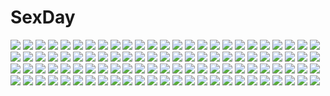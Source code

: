 # SexDay
![](https://konachan.com/jpeg/cbd2235b34c46623fe1138b419d72352/Konachan.com%20-%20120204%20game_cg%20izuna_zanshinken%20kuzuryuu_suzuka.jpg)
![](https://konachan.com/jpeg/6251afcc9b3604cf362746d87dea4542/Konachan.com%20-%20123921%20anal%20black_hair%20blush%20breast_grab%20breasts%20censored%20game_cg%20nipples%20penis%20pussy%20pussy_juice%20sex%20shidou_mana%20spread_legs%20wet%20yuuki_hagure.jpg)
![](https://konachan.com/image/db811c40d45d62a5d32a6ef63c9c3ab7/Konachan.com%20-%20194518%20bell%20blonde_hair%20brown_eyes%20fal_maro%20flowers%20japanese_clothes%20kimono%20long_hair%20mahou_shoujo_madoka_magica%20tomoe_mami.jpg)
![](https://konachan.com/image/189b80c743ff424abddab4af0f559ec7/Konachan.com%20-%20143805%20bath%20breasts%20brown_hair%20fang%20long_hair%20nipples%20nude%20original%20purple_eyes%20sukage%20urine%20wet.jpg)
![](https://konachan.com/image/4eaefda1cf2baaf3ee11cb2959b2707c/Konachan.com%20-%2019243%20rozen_maiden%20scan%20suigintou.jpg)
![](https://konachan.com/jpeg/c499d32b1faa14274a15a0a477b02c35/Konachan.com%20-%20225076%20aliasing%20bed%20black_hair%20blush%20book%20garnet%20gray_hair%20kneehighs%20kumamon%20nopan%20original%20pantyhose%20red_eyes%20red_hair%20short_hair%20socks%20tie%20uniform.jpg)
![](https://konachan.com/image/3b25c3581b158127cf17bf97fc46d293/Konachan.com%20-%20260731%20animal%20animal_ears%20azur_lane%20brown_hair%20damiaodi%20dog%20food%20foxgirl%20gloves%20japanese_clothes%20long_hair%20male%20military%20orange_eyes%20signed%20umbrella%20uniform.jpg)
![](https://konachan.com/image/d55a5bb57b274a458c9e4273f2a8aefe/Konachan.com%20-%20148099%202girls%20blonde_hair%20book%20bow%20dress%20flandre_scarlet%20haru_ion%20hat%20long_hair%20pink_hair%20purple_eyes%20red_eyes%20ribbons%20short_hair%20touhou%20vampire%20wings.jpg)
![](https://konachan.com/image/4726e1f24bd6db047a9e11bb60d4a0b2/Konachan.com%20-%2070012%20blonde_hair%20blue_eyes%20flowers%20kagamine_len%20kagamine_rin%20male%20ribbons%20rose%20vocaloid.jpg)
![](https://konachan.com/image/b277bbd333e87a64aa5cc35b8e5c7e03/Konachan.com%20-%2095588%20tagme_%28artist%29.jpg)
![](https://konachan.com/jpeg/606ce01b95b44676ac3d50d640bb96f6/Konachan.com%20-%20173557%203rd_eye%20blonde_hair%20blue_eyes%20bow%20food%20game_cg%20gloves%20green_eyes%20kenzaki_noel%20long_hair%20makita_maki%20red_hair%20short_hair%20twintails%20white_hair.jpg)
![](https://konachan.com/image/8bf560ed3297bfa9539d1b87a2a41175/Konachan.com%20-%2022892%20anemone%20dominic_sorel%20eureka_seven.jpg)
![](https://konachan.com/image/1986f184701938df7f50274e9b58fe19/Konachan.com%20-%20262337%202girls%20bikini%20blue_eyes%20blush%20breasts%20brown_hair%20cleavage%20onsen%20orange_hair%20red_eyes%20ribbons%20short_hair%20swimsuit%20takami_chika%20watanabe_you%20water.jpg)
![](https://konachan.com/jpeg/ea96f1112fbadeef1eb7596de320cda3/Konachan.com%20-%20240180%20atdan%20fate_grand_order%20fate_%28series%29%20katana%20okita_souji_%28fate%29%20signed%20sword%20weapon.jpg)
![](https://konachan.com/jpeg/4fd255264408918fc286ce60c43ae6c8/Konachan.com%20-%20201000%20little_busters%21%20long_hair%20sasasegawa_sasami%20school_uniform%20skirt%20tagme_%28artist%29%20twintails.jpg)
![](https://konachan.com/jpeg/d51285abfe2e0bf716de5a9fedc9a291/Konachan.com%20-%20199978%20ass%20black_hair%20blue_eyes%20bow%20breasts%20dress%20gloves%20hestia_%28danmachi%29%20raizo35%20ribbons%20sideboob%20skirt%20twintails%20upskirt%20white.jpg)
![](https://konachan.com/jpeg/f588f2066d96015e1b589624daf39215/Konachan.com%20-%20213876%20animal_ears%20brown_eyes%20brown_hair%20gray_eyes%20group%20japanese_clothes%20male%20minataka94%20momozono_nanami%20orange_hair%20waifu2x%20white_hair%20wings.jpg)
![](https://konachan.com/image/639ae14c74c52830d85ffaec05bbf06e/Konachan.com%20-%2067291%20card_captor_sakura%20kinomoto_sakura%20li_syaoran.jpg)
![](https://konachan.com/image/79e47013d255899ed9ad7998b94a2f6f/Konachan.com%20-%20247314%20aliasing%20beach%20bikini_top%20blush%20bow%20breasts%20cleavage%20fate_%28series%29%20green_hair%20horns%20kimono%20long_hair%20nogi_takayoshi%20thighhighs%20water%20yellow_eyes.jpg)
![](https://konachan.com/image/865e0d7d01a80061af4c8e851adf0e95/Konachan.com%20-%2093536%20bikini%20izumi_tsubasu%20swimsuit%20tagme%20water.jpg)
![](https://konachan.com/image/4d7e1affdb8e586cf8140c6215d22e36/Konachan.com%20-%20201764%20anthropomorphism%20barefoot%20brown_eyes%20brown_hair%20bubbles%20i-401_%28kancolle%29%20kantai_collection%20naruse_chisato%20ponytail%20underwater%20water.jpg)
![](https://konachan.com/image/dba9b9d43e4e16a560d5ae8ba9721f19/Konachan.com%20-%2098876%20apple228%20merry_nightmare%20navel%20pointed_ears%20yumekui_merry.jpg)
![](https://konachan.com/image/f657c0a89e6ca5878e0ad4514f3cdc77/Konachan.com%20-%20179557%20bed%20blush%20breasts%20cameltoe%20fingering%20game_cg%20male%20nipples%20panties%20pink_hair%20purple_eyes%20short_hair%20skirt%20skirt_lift%20spread_legs%20underwear%20wet.jpg)
![](https://konachan.com/jpeg/1d5f288f707ba69810b783b7070e1c3a/Konachan.com%20-%20203497%20ball%20basketball%20bicolored_eyes%20blonde_hair%20blush%20fast-runner-2024%20gym_uniform%20hasegawa_kobato%20kneehighs%20loli%20long_hair%20sport%20twintails.jpg)
![](https://konachan.com/image/b9c3c91de088d8f1a57f21c4dfb6218d/Konachan.com%20-%20129066%20bikini_top%20blonde_hair%20gloves%20headphones%20hoshii_miki%20idolmaster%20microphone%20shiro_shougun%20tie.jpg)
![](https://konachan.com/image/4973a5d943a8ce2c8a9ddb194197ac90/Konachan.com%20-%20198111%20animal%20animal_ears%20brown_eyes%20brown_hair%20fox%20foxgirl%20japanese_clothes%20kimura_%28ykimu%29%20magic%20mask%20miko%20original%20tail.jpg)
![](https://konachan.com/jpeg/847317ef425d1c2f95fb9a420dac3760/Konachan.com%20-%20288039%20ass%20black_eyes%20black_hair%20breasts%20cameltoe%20cleavage%20gg-e%20gloves%20long_hair%20navel%20panties%20skirt%20spread_legs%20thighhighs%20underwear%20upskirt%20white.jpg)
![](https://konachan.com/jpeg/a04672cc3abdb60f31a79e2c4091d4e9/Konachan.com%20-%20229354%20bandage%20fang%20gray_hair%20hoodie%20mask%20orange_eyes%20original%20ponytail%20short_hair%20signed%20waifu2x%20white_hair%20yamakawa%20yellow_eyes.jpg)
![](https://konachan.com/jpeg/a2e2c48032020f1ef13b7c00118dadb1/Konachan.com%20-%20289975%20nanomortis%20original%20polychromatic.jpg)
![](https://konachan.com/image/28b4b2b589677a4b85d02d4f9bfb8942/Konachan.com%20-%20175880%20dress%20kazami_yuuka%20orange%20touhou%20umbrella%20yoshioka_yoshiko.jpg)
![](https://konachan.com/jpeg/99b49dc036496b351d3bd1c96c43e66e/Konachan.com%20-%20232239%202girls%20ayase_eri%20blue_eyes%20blush%20bow%20crossover%20dress%20gloves%20long_hair%20ponytail%20red_eyes%20ribbons%20stars%20thighhighs%20touhou%20vampire%20waifu2x%20wings.jpg)
![](https://konachan.com/image/3f802beea3cd3b7a3d7960a3dc2c46ff/Konachan.com%20-%20144164%20angeltype%20black_hair%20bow%20braids%20chibi%20hakurei_reimu%20japanese_clothes%20long_hair%20miko%20petals%20ponytail%20red_eyes%20touhou.jpg)
![](https://konachan.com/image/aa5d21f44cb754f528e4cd3c94c42fcf/Konachan.com%20-%2025384%20eureka%20eureka_seven%20headphones.jpg)
![](https://konachan.com/jpeg/8f9a6cd35e995d06936233e0c7c76762/Konachan.com%20-%20303394%20ersdicer%20original%20polychromatic%20scenic%20tree.jpg)
![](https://konachan.com/jpeg/30cc078eb08f84d0d7276df72344e7c0/Konachan.com%20-%20180117%20blonde_hair%20blush%20censored%20game_cg%20handjob%20hello_lady%21%20long_hair%20nipples%20nopan%20open_shirt%20penis%20purple_eyes%20ribbons%20saeki_hokuto%20takazaki_eru.jpg)
![](https://konachan.com/image/5f2b6312f6f0d50ac2ee067c1606d8ec/Konachan.com%20-%20221790%20jpeg_artifacts%20jugatsu_junichi%20long_hair%20original%20phantom_of_the_kill%20pink_hair%20red_eyes.jpg)
![](https://konachan.com/jpeg/db5b7a58affa1481a943986a9f713a57/Konachan.com%20-%20292673%20bikini%20game_cg%20like_x_love_%7Etotsukawa_hikaru%7E%20shouji_nigou%20swimsuit%20totsukawa_hikaru.jpg)
![](https://konachan.com/jpeg/7dee98ecfcbc2f274a8a837a98e23359/Konachan.com%20-%20272785%20a.i._madoka%20aqua_eyes%20bed%20blush%20breasts%20game_cg%20nipples%20nude%20pussy%20pussy_juice%20short_hair%20spread_legs%20thighhighs%20uncensored%20vibrator%20white_hair.jpg)
![](https://konachan.com/image/e86e848846e1ca769a1abc929c5e4f63/Konachan.com%20-%20193751%20boots%20dress%20garter_belt%20gray_hair%20headdress%20izayoi_sakuya%20knife%20maid%20muireko%20red_eyes%20stockings%20thighhighs%20touhou%20weapon%20wristwear.jpg)
![](https://konachan.com/image/b01aa1d7b18e8fb41986714e13433427/Konachan.com%20-%2051542%20akiyama_mio%20black_hair%20guitar%20instrument%20k-on%21%20white.jpg)
![](https://konachan.com/image/7b19faffc8820c842a0c93688a89416e/Konachan.com%20-%2017574%20hazuki%20tsukuyomi_moon_phase.jpg)
![](https://konachan.com/jpeg/cf24ecb32f052da21972a33a13122102/Konachan.com%20-%20261910%20blue_eyes%20blue_hair%20bow%20bunny_ears%20bunnygirl%20carnelian%20dress%20food%20long_hair%20navel%20original%20panties%20ribbons%20thighhighs%20underboob%20underwear%20watermark.jpg)
![](https://konachan.com/image/cd828dce5d3a807b5ea80bd97bc9fd92/Konachan.com%20-%2014542%20gensho_sugiyama%20tagme.jpg)
![](https://konachan.com/image/860dcf359c4a47d32bc536d153e7bc2f/Konachan.com%20-%206523%20blush%20louise_fran%C3%A7oise_le_blanc_de_la_valli%C3%A8re%20zero_no_tsukaima.jpg)
![](https://konachan.com/jpeg/93876b797e21c01cf5e108db2ab9827c/Konachan.com%20-%20164625%20animal_ears%20bunnygirl%20mondaiji_tachi_ga_isekai_kara_kuru_sou_desu_yo%3F%20transparent%20vector%20wristwear.jpg)
![](https://konachan.com/jpeg/09f8a23e7bdeca998a6b1e6a49400875/Konachan.com%20-%20120217%20game_cg%20himekawa_shinobu%20izuna_zanshinken%20male%20musumi_koutarou.jpg)
![](https://konachan.com/image/8df146585718a385187db914de2252ff/Konachan.com%20-%20248775%20aqua_eyes%20aqua_hair%20breasts%20hatsune_miku%20long_hair%20skirt%20thighhighs%20twintails%20vocaloid%20zhen_panxie.jpg)
![](https://konachan.com/jpeg/c032f8b8917282c9a49b27d9de34fa41/Konachan.com%20-%2078805%20hatsune_miku%20lots_of_laugh_%28vocaloid%29%20shion_sorakaze%20twintails%20vocaloid.jpg)
![](https://konachan.com/jpeg/b19763fc9dc07b57dc2c3b879da44544/Konachan.com%20-%20268157%20blush%20boots%20breasts%20demon%20disgaea%20heart%20horns%20kuroonehalf%20long_hair%20pink_eyes%20pink_hair%20succubus%20tail%20thighhighs%20tie%20watermark%20white%20wings.jpg)
![](https://konachan.com/image/7f0156f6a565aca18135838b29182e0b/Konachan.com%20-%2048717%20akashio%20komeiji_satori%20touhou.jpg)
![](https://konachan.com/jpeg/0edd0abcd2a8cddf1a8fa794102e0479/Konachan.com%20-%20295843%20anthropomorphism%20azur_lane%20blonde_hair%20breasts%20crown%20fingering%20long_hair%20masturbation%20nipples%20queen_elizabeth_%28azur_lane%29%20suwakana%20white.jpg)
![](https://konachan.com/image/2f70ce2d6bd7e9388b4086d171745e2b/Konachan.com%20-%20134601%20close%20hatsune_miku%20microphone%20shiomidu%20vocaloid.jpg)
![](https://konachan.com/image/36205f9afba2a56602d942ca99149adc/Konachan.com%20-%20216525%20animal_ears%20blue_hair%20blush%20breasts%20brown_hair%20ferri_%28granblue_fantasy%29%20gloves%20granblue_fantasy%20long_hair%20male%20muoto%20nipples%20nude%20sex%20short_hair.jpg)
![](https://konachan.com/image/73a65086af3edca64284f26644284b4a/Konachan.com%20-%20234415%20aliasing%20azuki_%28krps-hano%29%20blush%20breasts%20nipples%20original%20panties%20socks%20topless%20underwear.jpg)
![](https://konachan.com/jpeg/9b72746881be75825508d08d5f7a9861/Konachan.com%20-%20254269%20anus%20aqua_eyes%20bikini%20blush%20braids%20breasts%20censored%20flowers%20game_cg%20long_hair%20nipples%20pussy%20ribbons%20sunglasses%20swimsuit%20topless%20twintails%20wristwear.jpg)
![](https://konachan.com/jpeg/dfcc1a529002942afc4281d4a0fbd0b6/Konachan.com%20-%2099350%20akizuki_tsukasa%20aqua%20blonde_hair%20blue_eyes%20game_cg%20minami_rin%20sorahane%20sunset%20twintails.jpg)
![](https://konachan.com/jpeg/284764d726e33ff095126f2ff5db152d/Konachan.com%20-%20272606%20alchemist_mafercca%20ass%20blush%20game_cg%20long_hair%20mirror_%28game%29%20purple_hair%20red_eyes%20tagme_%28artist%29%20witch.jpg)
![](https://konachan.com/image/ed971dc1583c8489401b2e1fe880d351/Konachan.com%20-%2044445%20card_captor_sakura%20daidouji_tomoyo%20kinomoto_sakura%20moonknives.jpg)
![](https://konachan.com/image/1b37d80190d3164ca67d539d1267426d/Konachan.com%20-%2062593%202girls%20hatsune_miku%20hiiragi_kagami%20izumi_konata%20kona_%28yubisakiko%29%20lucky_star%20twintails%20vocaloid.jpg)
![](https://konachan.com/jpeg/517926760198ba9b8e06474e2df43589/Konachan.com%20-%20179997%20barefoot%20bath%20blush%20breasts%20brown_eyes%20brown_hair%20cleavage%20d-fragments%20long_hair%20maruyama_shuuji%20sideboob%20takao_buchou%20towel%20white.jpg)
![](https://konachan.com/jpeg/a80561117984b18af5029dd81969b19d/Konachan.com%20-%20273403%20blonde_hair%20blush%20breast_grab%20breasts%20brown_hair%20cropped%20long_hair%20male%20nipples%20no_bra%20school_uniform%20shirt_lift%20short_hair%20waifu2x%20wink%20yellow_eyes.jpg)
![](https://konachan.com/jpeg/61ea002e6314f70e83a7b8aecf33f7bd/Konachan.com%20-%20169194%20ameju_%28yuzui%29%20green_hair%20hatsune_miku%20long_hair%20mousou_zei_%28vocaloid%29%20red_eyes%20skirt%20tie%20twintails%20vocaloid.jpg)
![](https://konachan.com/jpeg/b869c364f2682b924330f670d9090307/Konachan.com%20-%20304049%20aguy%20animal_ears%20arknights%20blonde_hair%20candy%20catgirl%20lollipop%20no_bra%20panties%20siege_%28arknights%29%20underwear%20yellow_eyes.jpg)
![](https://konachan.com/jpeg/d067a147965142f59b6969fee207518c/Konachan.com%20-%2040211%20boota%20gainax%20kamina%20kinon%20kittan%20kiyal%20kiyoh%20nia_teppelin%20simon%20tengen_toppa_gurren_lagann%20vector%20yoko_littner.jpg)
![](https://konachan.com/image/3e7a82116bff25c5f9848d0de00d33d2/Konachan.com%20-%2021133%20blood%20dnangel%20freedert%20japanese_clothes%20miko%20snow%20sugisaki_yukiru.jpg)
![](https://konachan.com/image/98d86cd1a4b952b79cffd6a3d8dbfbb1/Konachan.com%20-%20113324%20black_hair%20breasts%20cigarette%20glasses%20kamata_yuuya%20necklace%20nipples%20no_bra%20open_shirt%20original%20smoking.jpg)
![](https://konachan.com/jpeg/9bb67f0b1b0f3ac7465faaa8ff85f87f/Konachan.com%20-%20278228%20bow%20brown_eyes%20clouds%20dise%20dress%20gray_hair%20hat%20moon%20night%20remilia_scarlet%20short_hair%20sky%20stars%20touhou%20vampire%20wings%20wristwear.jpg)
![](https://konachan.com/jpeg/dfa8253a16b491445c6db312ddb78b49/Konachan.com%20-%20144920%20demon%20koakuma%20red_eyes%20red_hair%20s-ghost%20tie%20touhou%20white%20wings.jpg)
![](https://konachan.com/image/20541353210fcfacb15b673aa59cf5d2/Konachan.com%20-%2091281%20angel_beats%21%20hinata_hideki%20nakamura_yuri%20naoi_ayato%20noda%20otonashi_yuzuru%20shiina%20tachibana_kanade%20takamatsu%20tk%20toi_kotori%20yui_%28angel_beats%21%29.jpg)
![](https://konachan.com/jpeg/0470197aa61164f4d43ed0d7b9a678a1/Konachan.com%20-%20251640%20blonde_hair%20blue_eyes%20bodysuit%20boots%20breasts%20cape%20elbow_gloves%20erect_nipples%20gloves%20hakaba%20long_hair%20mask%20stockings%20thighhighs%20white%20yoru_no_yatterman.jpg)
![](https://konachan.com/jpeg/148f52aa4168493ca40732df432e7ab2/Konachan.com%20-%20127930%20blue_eyes%20bomi%20breasts%20censored%20game_cg%20ishida_mitsuna%20molamola_software%20nipples%20omae_no_pantsu_wa_nani-iro_da%21%20pink_hair%20pussy%20short_hair.jpg)
![](https://konachan.com/jpeg/da4c228c2a74fe283b0030bce212093c/Konachan.com%20-%20187478%20breasts%20green_eyes%20hoshii_miki%20idolmaster%20nipples%20open_shirt%20third-party_edit%20white%20yuuki_hagure.jpg)
![](https://konachan.com/image/5581b69c828cdedf1c8f974306d74121/Konachan.com%20-%2057388%20fue%20kino_kyouka%20male%20rococoworks%20tokiwa_toomaru%20volume7.jpg)
![](https://konachan.com/image/187606880fcc7e38836f4ec5a6fe44ee/Konachan.com%20-%20142736%20barefoot%20black_eyes%20black_hair%20brown_hair%20isai_shizuka%20long_hair%20male%20night%20original%20short_hair%20shorts%20stars.jpg)
![](https://konachan.com/jpeg/6aa7b3d2ede0557b4c649829c67d6b3a/Konachan.com%20-%20207106%20blue_eyes%20blue_hair%20kaku_seiga%20leaves%20sweetroad%20touhou.jpg)
![](https://konachan.com/image/7618188a6d4436feaa59b9cd60a2dcd3/Konachan.com%20-%206488%20bakuretsu_tenshi%20jo%20meg.jpg)
![](https://konachan.com/image/2de4118360fe4a1bfb9afed2ce661678/Konachan.com%20-%2043244%20green_hair%20panties%20tagme%20underwear%20white.jpg)
![](https://konachan.com/image/27fffeac9ae2dfbbe516ee8f0301f556/Konachan.com%20-%20128142%20sanya_v_litvyak%20shimada_fumikane%20strike_witches.jpg)
![](https://konachan.com/jpeg/2b59600e002e737bd42dafc6891ebb1c/Konachan.com%20-%20275119%20animal_ears%20black_hair%20breasts%20catgirl%20glasses%20gradient%20hanekawa_tsubasa%20monogatari_%28series%29%20nipples%20purple_eyes%20short_hair%20taguchi_takahiro%20wink.jpg)
![](https://konachan.com/jpeg/0ee7e45ff769beec5162f8f086999299/Konachan.com%20-%20184392%20ahira_yuzu%20aqua_eyes%20brown_hair%20dress%20food%20fruit%20long_hair%20original%20short_hair%20strawberry.jpg)
![](https://konachan.com/image/e2b113d7936bfacc69431b148f411863/Konachan.com%20-%20277812%20catgirl%20karyl%20kokkoro%20panties%20pecorine%20princess_connect%21%20underwear%20waterring.jpg)
![](https://konachan.com/image/83cdf7f2b4f90ef204c6aa9118512f7e/Konachan.com%20-%20164416%20bottle_miku%20hatsune_miku%20himasen%20vocaloid.jpg)
![](https://konachan.com/image/7fa62bd83f566d362053d4e8d6c7eadb/Konachan.com%20-%20136075%20autumn%20black_hair%20breasts%20cum%20leaves%20nipples%20no_bra%20original%20penis%20pubic_hair%20pussy%20sex%20shirt_lift%20thighhighs%20uncensored%20urushihara_satoshi.jpg)
![](https://konachan.com/image/1e430e1d9daced54750540681d2f41d6/Konachan.com%20-%20131172%20breasts%20eu03%20nipples%20nude%20vocaloid%20yowane_haku.jpg)
![](https://konachan.com/image/78c5f05b04ffdf9689be72f48e816a3c/Konachan.com%20-%20132672%20elbow_gloves%20gloves%20hatsune_miku%20meola%20twintails%20vocaloid.jpg)
![](https://konachan.com/image/84e797427dd76abccd6966e9aaf63e7b/Konachan.com%20-%20170299%20angel_beats%21%20chibi%20food%20kneehighs%20long_hair%20purple_hair%20sankuro%20school_uniform%20skirt%20tachibana_kanade%20third-party_edit%20white%20wings%20yellow_eyes.jpg)
![](https://konachan.com/image/2426b0ccf5d897beaf0eb49e639b4e53/Konachan.com%20-%20208075%20animal%20building%20city%20clouds%20inoki%20original%20reflection%20ruins%20scenic%20water%20windmill.jpg)
![](https://konachan.com/jpeg/f46862b1958bf3fce7479953dcc5dcc1/Konachan.com%20-%20195067%20apple%20chain%20choker%20elbow_gloves%20food%20fruit%20garter%20gloves%20goth-loli%20headdress%20long_hair%20panties%20purple_eyes%20tebukuro%20thighhighs%20underwear%20white_hair.jpg)
![](https://konachan.com/image/7f14445df37ae9cf2394cf4bb102b4e7/Konachan.com%20-%20258225%20aoi_ch.%20blue_eyes%20bow%20crossover%20fuji_aoi%20glasses%20gray_eyes%20group%20hololive%20kizuna_ai%20kneehighs%20long_hair%20ponytail%20raichi%20skirt%20twintails%20watermark.jpg)
![](https://konachan.com/jpeg/06c64b7e261cf956b3504a5f298fc470/Konachan.com%20-%20161902%20barefoot%20bikini%20breasts%20game_cg%20long_hair%20mizuno_rin%20pool%20purple_eyes%20purple_hair%20reminiscence%20swimsuit%20tigre_soft%20tomose_shunsaku%20water.jpg)
![](https://konachan.com/image/54bfed05f45c76a65857d489139fdc74/Konachan.com%20-%209695%20asahina_mikuru%20suzumiya_haruhi_no_yuutsu.jpg)
![](https://konachan.com/jpeg/8201ec8f20a2cb4eb950c900f73b40be/Konachan.com%20-%20123816%20akigase_nozomi%20black_hair%20dress%20game_cg%20long_hair%20manatsu_no_yoru_no_yuki_monogatari%20mikeou%20purple_eyes%20thighhighs.jpg)
![](https://konachan.com/image/819aa2c91a42e935df052b174e208b49/Konachan.com%20-%2053090%20dragon%20original%20ryota-h%20sword%20weapon.jpg)
![](https://konachan.com/jpeg/ae25bc385ca3e1bcee43799d6280f474/Konachan.com%20-%20258298%202girls%20black_hair%20bow%20braids%20brown_eyes%20brown_hair%20glasses%20long_hair%20original%20school_uniform%20sheepd%20shoujo_ai.jpg)
![](https://konachan.com/image/8a1cd15775dc2e45640da53a851d98eb/Konachan.com%20-%20218500%20armor%20breasts%20cleavage%20collar%20green_eyes%20hanshu%20ikaros%20sora_no_otoshimono%20twintails%20wings.jpg)
![](https://konachan.com/image/bb16f9cb7f419874e9b925b04b1a345a/Konachan.com%20-%20259697%20alice_%28wonderland%29%20animal%20apron%20aqua_eyes%20blonde_hair%20bow%20breasts%20cake%20cleavage%20dress%20food%20long_hair%20original%20pantyhose%20rabbit%20yomu_%28sgt_epper%29.jpg)
![](https://konachan.com/jpeg/fe134d15c6faf972cef64f10974c17b0/Konachan.com%20-%20241965%202girls%20annin_doufu%20blue_eyes%20bow%20brown_hair%20cat_smile%20dress%20fang%20gloves%20green_eyes%20idolmaster%20long_hair%20microphone%20necklace%20short_hair%20wink.jpg)
![](https://konachan.com/jpeg/517565ccd64fcfd8a028ebed71047634/Konachan.com%20-%20173294%20animal%20blue_hair%20cat%20dress%20game_cg%20magical_marriage_lunatics%21%21%20moonstone%20purple_eyes%20ruruna%20twintails%20yamakaze_ran.jpg)
![](https://konachan.com/image/2011160b30c6a4c39f6125e8d9a8fca7/Konachan.com%20-%20213211%20black_hair%20gloves%20lira_mist%20original%20pink_eyes%20short_hair.jpg)
![](https://konachan.com/image/a5e632660f40eb8c6c2e18d438b3808d/Konachan.com%20-%2055904%20alice_carroll%20aria.jpg)
